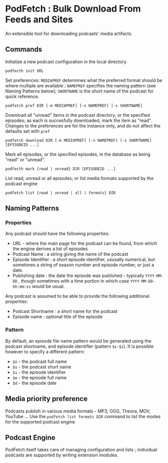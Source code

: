 # PodFetch : Bulk Download From Feeds and Sites

An extensible tool for downloading podcasts' media artifacts.

## Commands

Initialize a new podcast configuration in the local directory

	podfecth init URL

Set preferences: `MEDIAPREF` determines what the preferred format should be where multiple are available ; `NAMEPREF` specifies the naming pattern (see Naming Patterns below); `SHORTNAME` is the short name of the podcast for quick reference.

	podfetch pref DIR [-m MEDIAPREF] [-n NAMEPREF] [-s SHORTNAME]

Download all "unread" items in the podcast directory, or the specified episodes; as each is succesfully downloaded, mark the item as "read". Changes to the preferences are for the instance only, and do not affect the defaults set with `pref`

	podfetch download DIR [-m MEDIAPREF] [-n NAMEPREF] [-s SHORTNAME] [EPISODEID ...]

Mark all episodes, or the specified episodes, in the database as being "read" or "unread".

	podfecth mark {read | unread} DIR [EPISODEID ...]

List read, unread or all episodes; or list media formats supported by the podcast engine

	podfetch list {read | unread | all | formats} DIR

## Naming Patterns

### Properties

Any podcast should have the following properties:

* URL - where the main page for the podcast can be found, from which the engine derives a list of episodes
* Podcast Name : a string giving the name of the podcast
* Episode Identifier : a short episode identifier, ususally numerical, but sometimes a string of season number and episode number, or just a date.
* Publishing date : the date the episode was published - typically `YYYY-MM-DD` , though sometimes with a time portion in which case `YYYY-MM-DD-hh:mm:ss` would be usual.

Any podcast is assumed to be able to provide the following additional properties:

* Podcast Shortname : a short name for the podcast
* Episode name : optional title of the episode

### Pattern

By default, an episode file name pattern would be generated using the podcast shortname, and episode identifier (pattern `$s-$i`). It is possible however to specify a different pattern:

* `$n` - the podcast full name
* `$s` - the podcast short name
* `$i` - the episode identifier
* `$e` - the episode full name
* `$d` - the episode date

## Media priority preference

Podcasts publish in various media formats - MP3, OGG, Theora, MOV, YouTube ... Use the `podfetch list formats DIR` command to list the modes for the supported podcast engine

## Podcast Engine

PodFetch itself takes care of managing configuration and lists ; individual podcasts are supported by writing extension modules.
